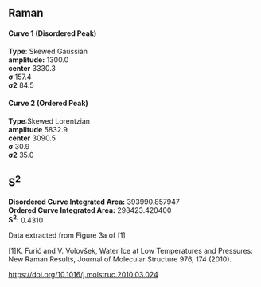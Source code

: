 ## Raman

#### Curve 1 (Disordered Peak)
**Type**: Skewed Gaussian\
**amplitude:** 1300.0\
**center** 3330.3\
**σ** 157.4\
**σ2** 84.5


#### Curve 2 (Ordered Peak)
**Type**:Skewed Lorentzian\
**amplitude** 5832.9\
**center** 3090.5\
**σ** 30.9\
**σ2** 35.0


## S<sup>2</sup>
**Disordered Curve Integrated Area:** 393990.857947\
**Ordered Curve Integrated Area:** 298423.420400\
**S<sup>2</sup>:** 0.4310










Data extracted from Figure 3a of [1]


[1]K. Furić and V. Volovšek, Water Ice at Low Temperatures and Pressures: New Raman Results, Journal of Molecular Structure 976, 174 (2010).

https://doi.org/10.1016/j.molstruc.2010.03.024
